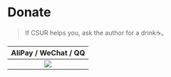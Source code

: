 # Donate

> If CSUR helps you, ask the author for a drink☕️。

| AliPay / WeChat / QQ  |
| :------------: |
| <img src="https://i.loli.net/2019/12/20/5ZBuakxyinLsz42.jpg"/>  |
